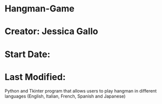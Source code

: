 # Hangman-Game

# Creator: Jessica Gallo
# Start Date: 
# Last Modified:

Python and Tkinter program that allows users to play hangman in different languages (English, Italian, French, Spanish and Japanese)

